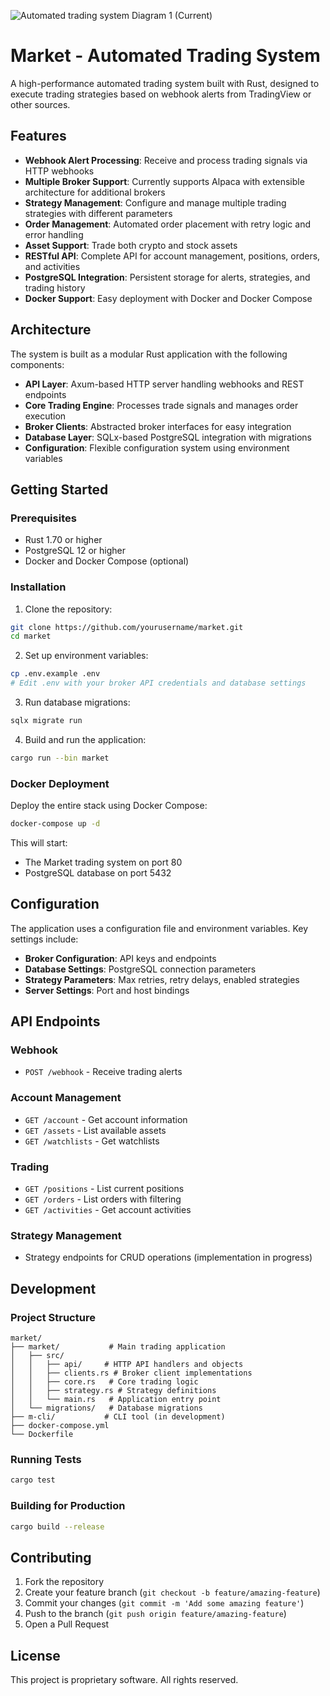 ![Automated trading system Diagram 1 (Current)](https://github.com/user-attachments/assets/ef392b17-16e3-4862-ae08-1b40d8a1e80d)

# Market - Automated Trading System

A high-performance automated trading system built with Rust, designed to execute trading strategies based on webhook alerts from TradingView or other sources.

## Features

- **Webhook Alert Processing**: Receive and process trading signals via HTTP webhooks
- **Multiple Broker Support**: Currently supports Alpaca with extensible architecture for additional brokers
- **Strategy Management**: Configure and manage multiple trading strategies with different parameters
- **Order Management**: Automated order placement with retry logic and error handling
- **Asset Support**: Trade both crypto and stock assets
- **RESTful API**: Complete API for account management, positions, orders, and activities
- **PostgreSQL Integration**: Persistent storage for alerts, strategies, and trading history
- **Docker Support**: Easy deployment with Docker and Docker Compose

## Architecture

The system is built as a modular Rust application with the following components:

- **API Layer**: Axum-based HTTP server handling webhooks and REST endpoints
- **Core Trading Engine**: Processes trade signals and manages order execution
- **Broker Clients**: Abstracted broker interfaces for easy integration
- **Database Layer**: SQLx-based PostgreSQL integration with migrations
- **Configuration**: Flexible configuration system using environment variables

## Getting Started

### Prerequisites

- Rust 1.70 or higher
- PostgreSQL 12 or higher
- Docker and Docker Compose (optional)

### Installation

1. Clone the repository:
```bash
git clone https://github.com/yourusername/market.git
cd market
```

2. Set up environment variables:
```bash
cp .env.example .env
# Edit .env with your broker API credentials and database settings
```

3. Run database migrations:
```bash
sqlx migrate run
```

4. Build and run the application:
```bash
cargo run --bin market
```

### Docker Deployment

Deploy the entire stack using Docker Compose:

```bash
docker-compose up -d
```

This will start:
- The Market trading system on port 80
- PostgreSQL database on port 5432

## Configuration

The application uses a configuration file and environment variables. Key settings include:

- **Broker Configuration**: API keys and endpoints
- **Database Settings**: PostgreSQL connection parameters
- **Strategy Parameters**: Max retries, retry delays, enabled strategies
- **Server Settings**: Port and host bindings

## API Endpoints

### Webhook
- `POST /webhook` - Receive trading alerts

### Account Management
- `GET /account` - Get account information
- `GET /assets` - List available assets
- `GET /watchlists` - Get watchlists

### Trading
- `GET /positions` - List current positions
- `GET /orders` - List orders with filtering
- `GET /activities` - Get account activities

### Strategy Management
- Strategy endpoints for CRUD operations (implementation in progress)

## Development

### Project Structure

```
market/
├── market/           # Main trading application
│   ├── src/
│   │   ├── api/     # HTTP API handlers and objects
│   │   ├── clients.rs # Broker client implementations
│   │   ├── core.rs   # Core trading logic
│   │   ├── strategy.rs # Strategy definitions
│   │   └── main.rs   # Application entry point
│   └── migrations/   # Database migrations
├── m-cli/           # CLI tool (in development)
├── docker-compose.yml
└── Dockerfile
```

### Running Tests

```bash
cargo test
```

### Building for Production

```bash
cargo build --release
```

## Contributing

1. Fork the repository
2. Create your feature branch (`git checkout -b feature/amazing-feature`)
3. Commit your changes (`git commit -m 'Add some amazing feature'`)
4. Push to the branch (`git push origin feature/amazing-feature`)
5. Open a Pull Request

## License

This project is proprietary software. All rights reserved.

